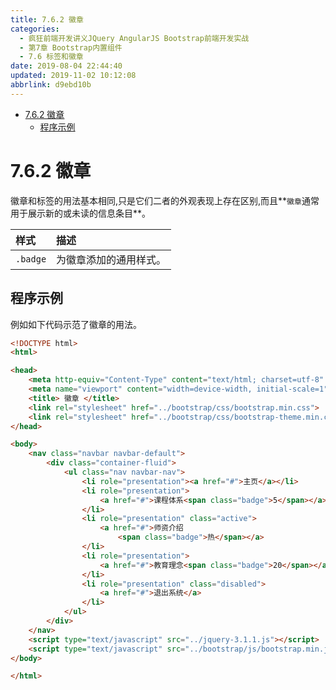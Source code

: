 ```yaml
---
title: 7.6.2 徽章
categories: 
  - 疯狂前端开发讲义JQuery AngularJS Bootstrap前端开发实战
  - 第7章 Bootstrap内置组件
  - 7.6 标签和徽章
date: 2019-08-04 22:44:40
updated: 2019-11-02 10:12:08
abbrlink: d9ebd10b
---
```

<div id='my_toc'>

- [7.6.2 徽章](/JavaReadingNotes/d9ebd10b/#7-6-2-徽章)
    - [程序示例](/JavaReadingNotes/d9ebd10b/#程序示例)

</div>
<!--more-->
<script>if (navigator.platform.toLowerCase() == 'win32'){document.getElementById('my_toc').style.display = 'none';}</script>

<!--end-->
<!--SSTStart-->
# 7.6.2 徽章 #
徽章和标签的用法基本相同,只是它们二者的外观表现上存在区别,而且**`徽章`通常用于展示新的或未读的信息条目**。

|样式|描述|
|:---|:---|
|`.badge`|为徽章添加的通用样式。|
<!--SSTStop-->
## 程序示例 ##
例如如下代码示范了徽章的用法。
```html
<!DOCTYPE html>
<html>

<head>
	<meta http-equiv="Content-Type" content="text/html; charset=utf-8" />
	<meta name="viewport" content="width=device-width, initial-scale=1">
	<title> 徽章 </title>
	<link rel="stylesheet" href="../bootstrap/css/bootstrap.min.css">
	<link rel="stylesheet" href="../bootstrap/css/bootstrap-theme.min.css">
</head>

<body>
	<nav class="navbar navbar-default">
		<div class="container-fluid">
			<ul class="nav navbar-nav">
				<li role="presentation"><a href="#">主页</a></li>
				<li role="presentation">
					<a href="#">课程体系<span class="badge">5</span></a>
				</li>
				<li role="presentation" class="active">
					<a href="#">师资介绍
						<span class="badge">热</span></a>
				</li>
				<li role="presentation">
					<a href="#">教育理念<span class="badge">20</span></a>
				</li>
				<li role="presentation" class="disabled">
					<a href="#">退出系统</a>
				</li>
			</ul>
		</div>
	</nav>
	<script type="text/javascript" src="../jquery-3.1.1.js"></script>
	<script type="text/javascript" src="../bootstrap/js/bootstrap.min.js"></script>
</body>

</html>
```

